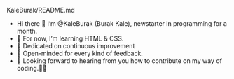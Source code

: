 KaleBurak/README.md </br>
  -  Hi there 👋 I’m @KaleBurak (Burak Kale), newstarter in programming for a month.
  -  🌱 For now, I’m learning HTML & CSS.
  -  🎡 Dedicated on continuous improvement
  -  💬 Open-minded for every kind of feedback.
  -  👀 Looking forward to hearing from you how to contribute on my way of coding.🐱‍🏍
 

     
<!--
**KaleBurak/KaleBurak** is a ✨ _special_ ✨ repository because its `README.md` (this file) appears on your GitHub profile.

Here are some ideas to get you started:

- 🔭 I’m currently working on ...
- 🌱 I’m currently learning ...
- 👯 I’m looking to collaborate on ...
- 🤔 I’m looking for help with ...
- 💬 Ask me about ...
- 📫 How to reach me: ...
- 😄 Pronouns: ...
- ⚡ Fun fact: ...
-->

